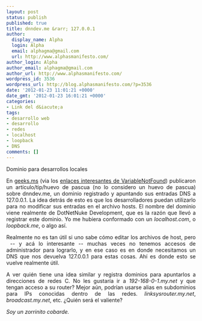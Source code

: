 ```yaml
---
layout: post
status: publish
published: true
title: dnndev.me &rarr; 127.0.0.1
author:
  display_name: Alpha
  login: Alpha
  email: alphagma@gmail.com
  url: http://www.alphasmanifesto.com/
author_login: Alpha
author_email: alphagma@gmail.com
author_url: http://www.alphasmanifesto.com/
wordpress_id: 3536
wordpress_url: http://blog.alphasmanifesto.com/?p=3536
date: '2012-01-23 11:01:21 +0000'
date_gmt: '2012-01-23 16:01:21 +0000'
categories:
- Link del d&iacute;a
tags:
- desarrollo web
- desarrollo
- redes
- localhost
- loopback
- DNS
comments: []
---
```


Dominio para desarrollos locales

<p style="text-align: justify;">En <a href="http://geeks.ms/blogs/davidjrh/archive/2011/12/28/tip-un-huevo-de-pascua-llamado-dnndev-me.aspx">geeks.ms</a>&nbsp;(via los <a href="http://www.variablenotfound.com/2012/01/enlaces-interesantes-66.html">enlaces interesantes de VariableNotFound</a>) publicaron un art&iacute;culo/tip/huevo de pascua (no lo considero un huevo de pascua) sobre dnndev.me, un dominio registrado y apuntando sus entradas DNS a 127.0.0.1. La idea detr&aacute;s de esto es que los desarrolladores puedan utilizarlo para no modificar sus entradas en el archivo hosts. El nombre del dominio viene realmente de DotNetNuke Development, que es la raz&oacute;n que llev&oacute; a registrar este dominio. Yo me hubiera conformado con un <em>localhost.com</em>, o <em>loopback.me</em>, o algo as&iacute;.</p>
<p style="text-align: justify;">Realmente no es tan &uacute;til si uno sabe c&oacute;mo editar los archivos de host, pero &nbsp;-- y ac&aacute; lo interesante -- muchas veces no tenemos accesos de administrador para lograrlo, y en ese caso es en donde necesitamos un DNS que nos devuelva 127.0.0.1 para estas cosas. Ah&iacute; es donde esto se vuelve realmente &uacute;til.</p>
<p style="text-align: justify;">A ver qui&eacute;n tiene una idea similar y registra dominios para apuntarlos a direcciones de redes C. No les gustar&iacute;a ir a <em>192-168-0-1.my.net</em> y que tengan acceso a su router? Mejor a&uacute;n, podr&iacute;an usarse alias en subdominios para IPs conocidas dentro de las redes. <em>linksysrouter.my.net</em>, <em>broadcast.my.net</em>, etc. &iquest;Qui&eacute;n ser&aacute; el valiente?</p>
<p style="text-align: justify;"><em>Soy un zorrinito cobarde.</em></p>
